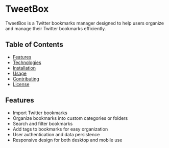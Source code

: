 # TweetBox

TweetBox is a Twitter bookmarks manager designed to help users organize and manage their Twitter bookmarks efficiently.

## Table of Contents

- [Features](#features)
- [Technologies](#technologies)
- [Installation](#installation)
- [Usage](#usage)
- [Contributing](#contributing)
- [License](#license)

## Features

- Import Twitter bookmarks
- Organize bookmarks into custom categories or folders
- Search and filter bookmarks
- Add tags to bookmarks for easy organization
- User authentication and data persistence
- Responsive design for both desktop and mobile use
